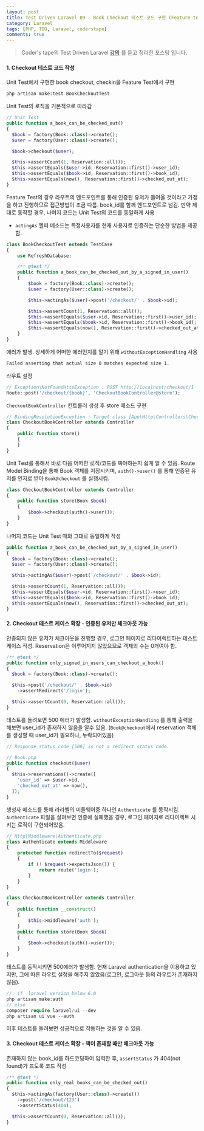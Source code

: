 ```yaml
---
layout: post
title: Test Driven Laravel 09 - Book Checkout 테스트 코드 구현 (Feature test)
category: Laravel
tags: [PHP, TDD, Laravel, coderstape]
comments: true
---
```


> Coder's tape의 Test Driven Laravel [강의](https://www.youtube.com/playlist?list=PLpzy7FIRqpGAbkfdxo1MwOS9xjG3O3z1y) 를 듣고 정리한 포스팅 입니다.

#### 1. Checkout 테스트 코드 작성

Unit Test에서 구현한 book checkout, checkin을 Feature Test에서 구현

```bash
php artisan make:test BookCheckoutTest
```



Unit Test의 로직을 기본적으로 따라감

```php
// Unit Test
public function a_book_can_be_checked_out()
{
  $book = factory(Book::class)->create();
  $user = factory(User::class)->create();

  $book->checkout($user);

  $this->assertCount(1, Reservation::all());
  $this->assertEquals($user->id, Reservation::first()->user_id);
  $this->assertEquals($book->id, Reservation::first()->book_id);
  $this->assertEquals(now(), Reservation::first()->checked_out_at);
}
```



Feature Test의 경우 라우트의 엔드포인트를 통해 인증된 유저가 들어올 것이라고 가정을 하고 진행하므로 접근방법이 조금 다름.  book_id를 함께 엔드포인트로 넘김. 만약 제대로 동작할 경우, 나머지 코드는 Unit Test의 코드를 동일하게 사용

-  `actingAs` 헬퍼 메소드는 특정사용자를 현재 사용자로 인증하는 단순한 방법을 제공함.

```php
class BookCheckoutTest extends TestCase
{
    use RefreshDatabase;

    /** @test */
    public function a_book_can_be_checked_out_by_a_signed_in_user()
    {
        $book = factory(Book::class)->create();
        $user = factory(User::class)->create();

        $this->actingAs($user)->post('/checkout/' . $book->id);

        $this->assertCount(1, Reservation::all());
        $this->assertEquals($user->id, Reservation::first()->user_id);
        $this->assertEquals($book->id, Reservation::first()->book_id);
        $this->assertEquals(now(), Reservation::first()->checked_out_at);
    }
}
```



에러가 발생. 상세하게 어떠한 에러인지를 알기 위해 `withoutExceptionHandling` 사용

```bash
Failed asserting that actual size 0 matches expected size 1.
```



라우트 설정

```php
// Exception\NotFoundHttpException : POST http://localhost/checkout/1
Route::post('/checkout/{book}', 'CheckoutBookController@store');
```



`CheckoutBookController` 컨트롤러 생성 후 store 메소드 구현

```php
// BindingResolutionException : Target class [App\Http\Controllers\CheckoutBookController] does not exist.
class CheckoutBookController extends Controller
{
    public function store()
    {
    }
}
```



Unit Test를 통해서 바로 다음 어떠한 로직/코드를 짜야하는지 쉽게 알 수 있음. Route Model Binding을 통해 Book 객체를 저장시키며, `auth()->user()` 를 통해 인증된 유저를 인자로 받아 `Book@checkout` 를 실행시킴.

```php
class CheckoutBookController extends Controller
{
    public function store(Book $book)
    {
        $book->checkout(auth()->user());
    }
}
```



나머지 코드는 Unit Test 때와 그대로 동일하게 작성

```php
public function a_book_can_be_checked_out_by_a_signed_in_user()
{
  $book = factory(Book::class)->create();
  $user = factory(User::class)->create();

  $this->actingAs($user)->post('/checkout/' . $book->id);

  $this->assertCount(1, Reservation::all());
  $this->assertEquals($user->id, Reservation::first()->user_id);
  $this->assertEquals($book->id, Reservation::first()->book_id);
  $this->assertEquals(now(), Reservation::first()->checked_out_at);
}
```



#### 2. Checkout 테스트 케이스 확장 - 인증된 유저만 체크아웃 가능

인증되지 않은 유저가 체크아웃을 진행할 경우, 로그인 페이지로 리다이렉트하는 테스트 케이스 작성.  Reservation은 이루어지지 않았으므로 객체의 수는 0개여야 함.

```php
/** @test */
public function only_signed_in_users_can_checkout_a_book()
{
  $book = factory(Book::class)->create();

  $this->post('/checkout/' . $book->id)
    ->assertRedirect('/login');

  $this->assertCount(0, Reservation::all());
}
```



테스트를 돌려보면 500 에러가 발생함. `withoutExceptionHandling` 를 통해 출력을 해보면 user_id가 존재하지 않음을 알수 있음. (`Book@checkout`에서 reservation 객체를 생성할 때 user_id가 필요하나, 누락되어있음)

```php
// Response status code [500] is not a redirect status code.

// Book.php
public function checkout($user)
{
  $this->reservations()->create([
    'user_id' => $user->id,
    'checked_out_at' => now(),
  ]);
}
```



생성자 메소드를 통해 라라벨의 미들웨어중 하나인 `Authenticate` 를 동작시킴.  `Authenticate`  파일을 살펴보면 인증에 실패했을 경우, 로그인 페이지로 리다이렉트 시키는 로직이 구현되어있음.

```php
// Http\Middleware\Authenticate.php
class Authenticate extends Middleware
{
    protected function redirectTo($request)
    {
        if (! $request->expectsJson()) {
            return route('login');
        }
    }
}
```

```php
class CheckoutBookController extends Controller
{
    public function __construct()
    {
        $this->middleware('auth');
    }
    public function store(Book $book)
    {
        $book->checkout(auth()->user());
    }
}
```



테스트를 동작시키면 500에러가 발생함. 현재 Laravel authentication을 이용하고 있지만,  그에 따른 라우트 설정을 해주지 않았음(로그인, 로그아웃 등의 라우트가 존재하지 않음). 

```php
//  if  laravel version below 6.0
php artisan make:auth 
// else
composer require laravel/ui --dev 
php artisan ui vue --auth
```

이후 테스트를 돌려보면 성공적으로 작동하는 것을 알 수 있음.



#### 3. Checkout 테스트 케이스 확장 - 책이 존재할 때만 체크아웃 가능

존재하지 않는 book_id를 하드코딩하여 입력한 후, `assertStatus` 가 404(not found)가 뜨도록 코드 작성

```php
/** @test */
public function only_real_books_can_be_checked_out()
{
  $this->actingAs(factory(User::class)->create())
    ->post('/checkout/123')
    ->assertStatus(404);

  $this->assertCount(0, Reservation::all());
}
```

